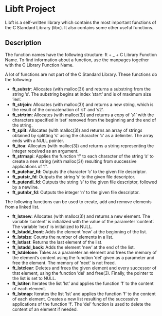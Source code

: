 # Libft Project

Libft is a self-written library which contains the most important functions of the C Standard Library (libc). It also contains some other useful functions.

## Description

The function names have the following structure: ft + _ + C Library Function Name. To find information about a function, use the manpages together with the C Library Function Name. 

A lot of functions are not part of the C Standard Library. These functions do the following:

* **ft\_substr**:  Allocates (with malloc(3)) and returns a substring from the string ’s’. The substring begins at index ’start’ and is of maximum size ’len’.
* **ft\_strjoin**: Allocates (with malloc(3)) and returns a new string, which is the result of the concatenation of ’s1’ and ’s2’.
* **ft\_strtrim**: Allocates (with malloc(3)) and returns a copy of ’s1’ with the characters specified in ’set’ removed from the beginning and the end of the string.
* **ft\_split**: Allocates (with malloc(3)) and returns an array of strings obtained by splitting ’s’ using the character ’c’ as a delimiter. The array ends with a NULL pointer.
* **ft\_itoa**: Allocates (with malloc(3)) and returns a string representing the integer received as an argument.
* **ft\_strmapi**: Applies the function ’f’ to each character of the string ’s’ to create a new string (with malloc(3)) resulting from successive applications of ’f’.
* **ft\_putchar\_fd**: Outputs the character ’c’ to the given file descriptor.
* **ft\_putstr\_fd**: Outputs the string ’s’ to the given file descriptor.
* **ft\_putendl\_fd**: Outputs the string ’s’ to the given file descriptor, followed by a newline.
* **ft\_putnbr\_fd**: Outputs the integer ’n’ to the given file descriptor.

The following functions can be used to create, add and remove elements from a linked list.

* **ft\_lstnew**: Allocates (with malloc(3)) and returns a new element. The variable ’content’ is initialized with the value of the parameter ’content’. The variable ’next’ is initialized to NULL.
* **ft\_lstadd\_front**: Adds the element ’new’ at the beginning of the list.
* **ft\_lstsize**: Counts the number of elements in a list.
* **ft\_lstlast**: Returns the last element of the list.
* **ft\_lstadd_back**: Adds the element ’new’ at the end of the list.
* **ft\_lstdelone**: Takes as a parameter an element and frees the memory of the element’s content using the function ’del’ given as a parameter and free the element. The memory of ’next’ is not freed.
* **ft\_lstclear**: Deletes and frees the given element and every successor of that element, using the function ’del’ and free(3). Finally, the pointer to the list is set to NULL.
* **ft\_lstiter**: Iterates the list ’lst’ and applies the function ’f’ to the content of each element.
* **ft\_lstmap**: Iterates the list ’lst’ and applies the function ’f’ to the content of each element. Creates a new list resulting of the successive applications of the function ’f’. The ’del’ function is used to delete the content of an element if needed.
